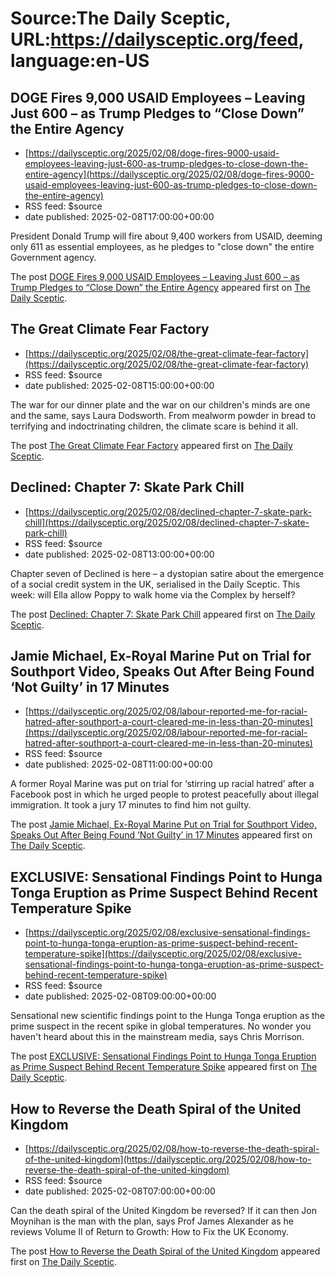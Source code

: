 # Source:The Daily Sceptic, URL:https://dailysceptic.org/feed, language:en-US

## DOGE Fires 9,000 USAID Employees – Leaving Just 600 – as Trump Pledges to “Close Down” the Entire Agency
 - [https://dailysceptic.org/2025/02/08/doge-fires-9000-usaid-employees-leaving-just-600-as-trump-pledges-to-close-down-the-entire-agency](https://dailysceptic.org/2025/02/08/doge-fires-9000-usaid-employees-leaving-just-600-as-trump-pledges-to-close-down-the-entire-agency)
 - RSS feed: $source
 - date published: 2025-02-08T17:00:00+00:00

<p>President Donald Trump will fire about 9,400 workers from USAID, deeming only 611 as essential employees, as he pledges to "close down" the entire Government agency.</p>
<p>The post <a href="https://dailysceptic.org/2025/02/08/doge-fires-9000-usaid-employees-leaving-just-600-as-trump-pledges-to-close-down-the-entire-agency/">DOGE Fires 9,000 USAID Employees – Leaving Just 600 – as Trump Pledges to &#8220;Close Down&#8221; the Entire Agency</a> appeared first on <a href="https://dailysceptic.org">The Daily Sceptic</a>.</p>

## The Great Climate Fear Factory
 - [https://dailysceptic.org/2025/02/08/the-great-climate-fear-factory](https://dailysceptic.org/2025/02/08/the-great-climate-fear-factory)
 - RSS feed: $source
 - date published: 2025-02-08T15:00:00+00:00

<p>The war for our dinner plate and the war on our children's minds are one and the same, says Laura Dodsworth. From mealworm powder in bread to terrifying and indoctrinating children, the climate scare is behind it all.</p>
<p>The post <a href="https://dailysceptic.org/2025/02/08/the-great-climate-fear-factory/">The Great Climate Fear Factory</a> appeared first on <a href="https://dailysceptic.org">The Daily Sceptic</a>.</p>

## Declined: Chapter 7: Skate Park Chill
 - [https://dailysceptic.org/2025/02/08/declined-chapter-7-skate-park-chill](https://dailysceptic.org/2025/02/08/declined-chapter-7-skate-park-chill)
 - RSS feed: $source
 - date published: 2025-02-08T13:00:00+00:00

<p>Chapter seven of Declined is here – a dystopian satire about the emergence of a social credit system in the UK, serialised in the Daily Sceptic. This week: will Ella allow Poppy to walk home via the Complex by herself?</p>
<p>The post <a href="https://dailysceptic.org/2025/02/08/declined-chapter-7-skate-park-chill/">Declined: Chapter 7: Skate Park Chill</a> appeared first on <a href="https://dailysceptic.org">The Daily Sceptic</a>.</p>

## Jamie Michael, Ex-Royal Marine Put on Trial for Southport Video, Speaks Out After Being Found ‘Not Guilty’ in 17 Minutes
 - [https://dailysceptic.org/2025/02/08/labour-reported-me-for-racial-hatred-after-southport-a-court-cleared-me-in-less-than-20-minutes](https://dailysceptic.org/2025/02/08/labour-reported-me-for-racial-hatred-after-southport-a-court-cleared-me-in-less-than-20-minutes)
 - RSS feed: $source
 - date published: 2025-02-08T11:00:00+00:00

<p>A former Royal Marine was put on trial for ‘stirring up racial hatred’ after a Facebook post in which he urged people to protest peacefully about illegal immigration. It took a jury 17 minutes to find him not guilty.</p>
<p>The post <a href="https://dailysceptic.org/2025/02/08/labour-reported-me-for-racial-hatred-after-southport-a-court-cleared-me-in-less-than-20-minutes/">Jamie Michael, Ex-Royal Marine Put on Trial for Southport Video, Speaks Out After Being Found ‘Not Guilty’ in 17 Minutes</a> appeared first on <a href="https://dailysceptic.org">The Daily Sceptic</a>.</p>

## EXCLUSIVE: Sensational Findings Point to Hunga Tonga Eruption as Prime Suspect Behind Recent Temperature Spike
 - [https://dailysceptic.org/2025/02/08/exclusive-sensational-findings-point-to-hunga-tonga-eruption-as-prime-suspect-behind-recent-temperature-spike](https://dailysceptic.org/2025/02/08/exclusive-sensational-findings-point-to-hunga-tonga-eruption-as-prime-suspect-behind-recent-temperature-spike)
 - RSS feed: $source
 - date published: 2025-02-08T09:00:00+00:00

<p>Sensational new scientific findings point to the Hunga Tonga eruption as the prime suspect in the recent spike in global temperatures. No wonder you haven't heard about this in the mainstream media, says Chris Morrison.</p>
<p>The post <a href="https://dailysceptic.org/2025/02/08/exclusive-sensational-findings-point-to-hunga-tonga-eruption-as-prime-suspect-behind-recent-temperature-spike/">EXCLUSIVE: Sensational Findings Point to Hunga Tonga Eruption as Prime Suspect Behind Recent Temperature Spike</a> appeared first on <a href="https://dailysceptic.org">The Daily Sceptic</a>.</p>

## How to Reverse the Death Spiral of the United Kingdom
 - [https://dailysceptic.org/2025/02/08/how-to-reverse-the-death-spiral-of-the-united-kingdom](https://dailysceptic.org/2025/02/08/how-to-reverse-the-death-spiral-of-the-united-kingdom)
 - RSS feed: $source
 - date published: 2025-02-08T07:00:00+00:00

<p>Can the death spiral of the United Kingdom be reversed? If it can then Jon Moynihan is the man with the plan, says Prof James Alexander as he reviews Volume II of Return to Growth: How to Fix the UK Economy.</p>
<p>The post <a href="https://dailysceptic.org/2025/02/08/how-to-reverse-the-death-spiral-of-the-united-kingdom/">How to Reverse the Death Spiral of the United Kingdom</a> appeared first on <a href="https://dailysceptic.org">The Daily Sceptic</a>.</p>

